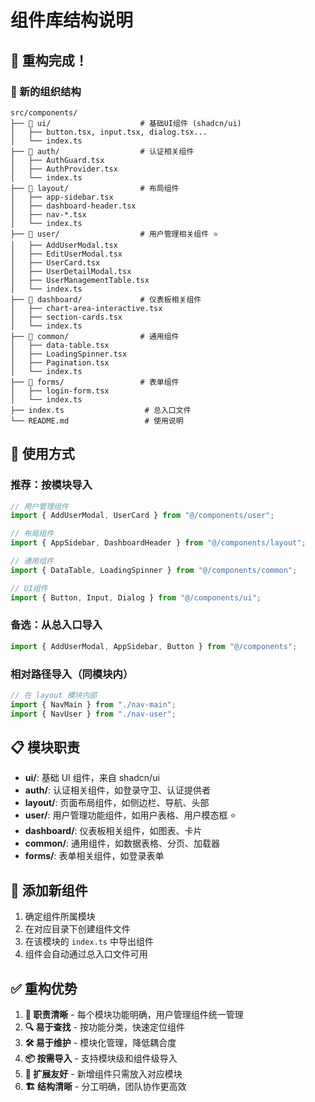 # 组件库结构说明

## 🎉 **重构完成！**

### 📁 新的组织结构

```
src/components/
├── 📁 ui/                    # 基础UI组件 (shadcn/ui)
│   ├── button.tsx, input.tsx, dialog.tsx...
│   └── index.ts
├── 📁 auth/                  # 认证相关组件
│   ├── AuthGuard.tsx
│   ├── AuthProvider.tsx
│   └── index.ts
├── 📁 layout/                # 布局组件
│   ├── app-sidebar.tsx
│   ├── dashboard-header.tsx
│   ├── nav-*.tsx
│   └── index.ts
├── 📁 user/                  # 用户管理相关组件 ⭐
│   ├── AddUserModal.tsx
│   ├── EditUserModal.tsx
│   ├── UserCard.tsx
│   ├── UserDetailModal.tsx
│   ├── UserManagementTable.tsx
│   └── index.ts
├── 📁 dashboard/             # 仪表板相关组件
│   ├── chart-area-interactive.tsx
│   ├── section-cards.tsx
│   └── index.ts
├── 📁 common/                # 通用组件
│   ├── data-table.tsx
│   ├── LoadingSpinner.tsx
│   ├── Pagination.tsx
│   └── index.ts
├── 📁 forms/                 # 表单组件
│   ├── login-form.tsx
│   └── index.ts
├── index.ts                  # 总入口文件
└── README.md                 # 使用说明
```

## 🎯 **使用方式**

### 推荐：按模块导入

```typescript
// 用户管理组件
import { AddUserModal, UserCard } from "@/components/user";

// 布局组件
import { AppSidebar, DashboardHeader } from "@/components/layout";

// 通用组件
import { DataTable, LoadingSpinner } from "@/components/common";

// UI组件
import { Button, Input, Dialog } from "@/components/ui";
```

### 备选：从总入口导入

```typescript
import { AddUserModal, AppSidebar, Button } from "@/components";
```

### 相对路径导入（同模块内）

```typescript
// 在 layout 模块内部
import { NavMain } from "./nav-main";
import { NavUser } from "./nav-user";
```

## 📋 **模块职责**

- **ui/**: 基础 UI 组件，来自 shadcn/ui
- **auth/**: 认证相关组件，如登录守卫、认证提供者
- **layout/**: 页面布局组件，如侧边栏、导航、头部
- **user/**: 用户管理功能组件，如用户表格、用户模态框 ⭐
- **dashboard/**: 仪表板相关组件，如图表、卡片
- **common/**: 通用组件，如数据表格、分页、加载器
- **forms/**: 表单相关组件，如登录表单

## 🔧 **添加新组件**

1. 确定组件所属模块
2. 在对应目录下创建组件文件
3. 在该模块的 `index.ts` 中导出组件
4. 组件会自动通过总入口文件可用

## ✅ **重构优势**

1. **🎯 职责清晰** - 每个模块功能明确，用户管理组件统一管理
2. **🔍 易于查找** - 按功能分类，快速定位组件
3. **🛠️ 易于维护** - 模块化管理，降低耦合度
4. **📦 按需导入** - 支持模块级和组件级导入
5. **🚀 扩展友好** - 新增组件只需放入对应模块
6. **🏗️ 结构清晰** - 分工明确，团队协作更高效
